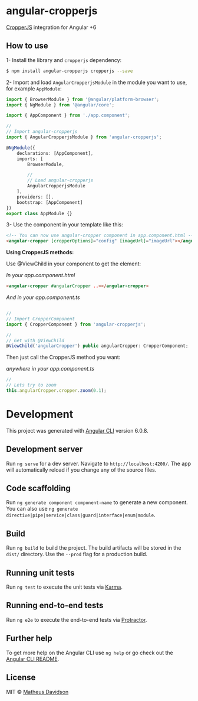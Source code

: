 # angular-cropperjs

[CropperJS](https://fengyuanchen.github.io/cropperjs/) integration for Angular +6

## How to use

1- Install the library and `cropperjs` dependency:

```bash
$ npm install angular-cropperjs cropperjs --save
```

2- Import and load `AngularCropperjsModule` in the module you want to use, for example `AppModule`:

```typescript
import { BrowserModule } from '@angular/platform-browser';
import { NgModule } from '@angular/core';

import { AppComponent } from './app.component';

//
// Import angular-cropperjs
import { AngularCropperjsModule } from 'angular-cropperjs';

@NgModule({
    declarations: [AppComponent],
    imports: [
        BrowserModule,

        //
        // Load angular-cropperjs
        AngularCropperjsModule
    ],
    providers: [],
    bootstrap: [AppComponent]
})
export class AppModule {}
```

3- Use the component in your template like this:

```html
<!-- You can now use angular-cropper component in app.component.html -->
<angular-cropper [cropperOptions]="config" [imageUrl]="imageUrl"></angular-cropper>
```

**Using CropperJS methods:**

Use @ViewChild in your component to get the element:

_In your app.component.html_

```html
<angular-cropper #angularCropper ..></angular-cropper>
```

_And in your app.component.ts_

```js

//
// Import CropperComponent
import { CropperComponent } from 'angular-cropperjs';

//
// Get with @ViewChild
@ViewChild('angularCropper') public angularCropper: CropperComponent;
```

Then just call the CropperJS method you want:

_anywhere in your app.component.ts_

```js
//
// Lets try to zoom
this.angularCropper.cropper.zoom(0.1);
```

# Development

This project was generated with [Angular CLI](https://github.com/angular/angular-cli) version 6.0.8.

## Development server

Run `ng serve` for a dev server. Navigate to `http://localhost:4200/`. The app will automatically reload if you change any of the source files.

## Code scaffolding

Run `ng generate component component-name` to generate a new component. You can also use `ng generate directive|pipe|service|class|guard|interface|enum|module`.

## Build

Run `ng build` to build the project. The build artifacts will be stored in the `dist/` directory. Use the `--prod` flag for a production build.

## Running unit tests

Run `ng test` to execute the unit tests via [Karma](https://karma-runner.github.io).

## Running end-to-end tests

Run `ng e2e` to execute the end-to-end tests via [Protractor](http://www.protractortest.org/).

## Further help

To get more help on the Angular CLI use `ng help` or go check out the [Angular CLI README](https://github.com/angular/angular-cli/blob/master/README.md).

## License

MIT © [Matheus Davidson](mailto:matheusdavidson@gmail.com)
